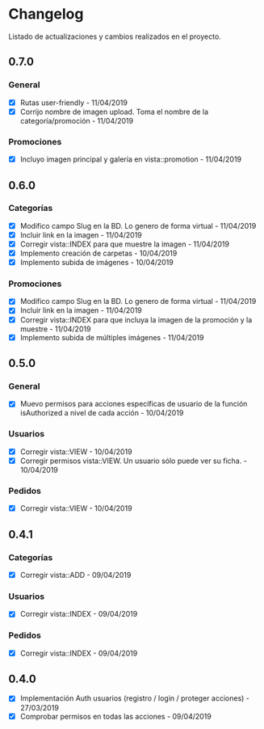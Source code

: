 # Changelog

Listado de actualizaciones y cambios realizados en el proyecto.

## 0.7.0

### General

- [x] Rutas user-friendly - 11/04/2019
- [x] Corrijo nombre de imagen upload. Toma el nombre de la categoría/promoción - 11/04/2019

### Promociones

- [x] Incluyo imagen principal y galería en vista::promotion - 11/04/2019

## 0.6.0

### Categorías

- [x] Modifico campo Slug en la BD. Lo genero de forma virtual - 11/04/2019
- [x] Incluir link en la imagen - 11/04/2019
- [x] Corregir vista::INDEX para que muestre la imagen - 11/04/2019
- [x] Implemento creación de carpetas - 10/04/2019
- [x] Implemento subida de imágenes - 10/04/2019

### Promociones

- [x] Modifico campo Slug en la BD. Lo genero de forma virtual - 11/04/2019
- [x] Incluir link en la imagen - 11/04/2019
- [x] Corregir vista::INDEX para que incluya la imagen de la promoción y la muestre - 11/04/2019
- [x] Implemento subida de múltiples imágenes - 11/04/2019

## 0.5.0

### General

- [x] Muevo permisos para acciones específicas de usuario de la función isAuthorized a nivel de cada acción - 10/04/2019

### Usuarios

- [x] Corregir vista::VIEW - 10/04/2019
- [x] Corregir permisos vista::VIEW. Un usuario sólo puede ver su ficha. - 10/04/2019

### Pedidos

- [x] Corregir vista::VIEW - 10/04/2019

## 0.4.1

### Categorías

- [x] Corregir vista::ADD - 09/04/2019

### Usuarios

- [x] Corregir vista::INDEX - 09/04/2019

### Pedidos

- [x] Corregir vista::INDEX - 09/04/2019

## 0.4.0

- [x] Implementación Auth usuarios (registro / login / proteger acciones) - 27/03/2019
- [x] Comprobar permisos en todas las acciones - 09/04/2019